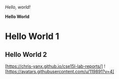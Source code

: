 *Hello, world!*

**Hello World**
# Hello World 1
## Hello World 2
[https://chris-yanx.github.io/cse15l-lab-reports/]
![https://avatars.githubusercontent.com/u/119891?v=4]

